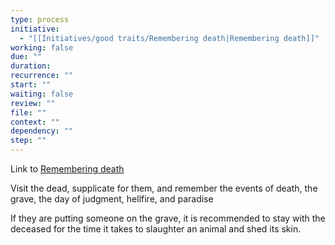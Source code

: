 ```yaml
---
type: process
initiative:
  - "[[Initiatives/good traits/Remembering death|Remembering death]]"
working: false
due: ""
duration: 
recurrence: ""
start: ""
waiting: false
review: ""
file: ""
context: ""
dependency: ""
step: ""
---
```


Link to [Remembering death](Initiatives/good%20traits/Remembering%20death.md)

Visit the dead, supplicate for them, and remember the events of death, the grave, the day of judgment, ​hellfire, and paradise

If they are putting someone on the grave, it is recommended to stay with the deceased for the time it takes to slaughter an animal and shed its skin.
